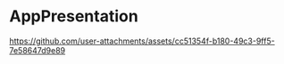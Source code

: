 # AppPresentation

https://github.com/user-attachments/assets/cc51354f-b180-49c3-9ff5-7e58647d9e89

